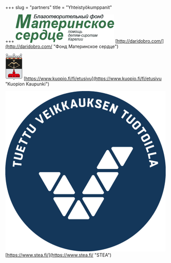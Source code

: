 +++
slug = "partners"
title = "Yhteistyökumppanit"

+++
![](/uploads/title_r.gif "Материнское сердце") [http://daridobro.com/](http://daridobro.com/ "Фонд Материнское сердце")

![](/uploads/vaakuna_kuopio.png)  [https://www.kuopio.fi/fi/etusivu](https://www.kuopio.fi/fi/etusivu "Kuopion Kaupunki")

![](/uploads/STEA_logo.png)[https://www.stea.fi/](https://www.stea.fi/ "STEA")